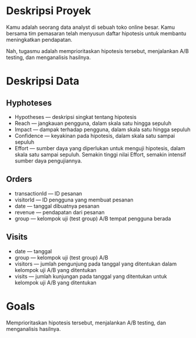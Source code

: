 # Deskripsi Proyek
Kamu adalah seorang data analyst di sebuah toko online besar. Kamu bersama tim pemasaran telah menyusun daftar hipotesis untuk membantu meningkatkan pendapatan. 

Nah, tugasmu adalah memprioritaskan hipotesis tersebut, menjalankan A/B testing, dan menganalisis hasilnya.

# Deskripsi Data
## Hyphoteses
* Hypotheses — deskripsi singkat tentang hipotesis
* Reach — jangkauan pengguna, dalam skala satu hingga sepuluh
* Impact — dampak terhadap pengguna, dalam skala satu hingga sepuluh
* Confidence — keyakinan pada hipotesis, dalam skala satu sampai sepuluh
* Effort — sumber daya yang diperlukan untuk menguji hipotesis, dalam skala satu sampai sepuluh. Semakin tinggi nilai Effort, semakin intensif sumber daya pengujiannya.

## Orders
* transactionId — ID pesanan
* visitorId — ID pengguna yang membuat pesanan
* date — tanggal dibuatnya pesanan
* revenue — pendapatan dari pesanan
* group — kelompok uji (test group) A/B tempat pengguna berada

## Visits
* date — tanggal
* group — kelompok uji (test group) A/B
* visitors — jumlah pengunjung pada tanggal yang ditentukan dalam kelompok uji A/B yang ditentukan
* visits — jumlah kunjungan pada tanggal yang ditentukan untuk kelompok uji A/B yang ditentukan

# Goals 
Memprioritaskan hipotesis tersebut, menjalankan A/B testing, dan menganalisis hasilnya. 
